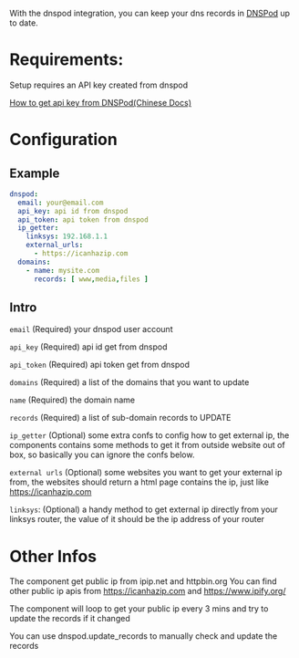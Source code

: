 With the dnspod integration, you can keep your dns records in [DNSPod](dnspod.com) up to date.

# Requirements:
Setup requires an API key created from dnspod

[How to get api key from DNSPod(Chinese Docs)](https://docs.dnspod.cn/account/5f2d466de8320f1a740d9ff3/)


# Configuration

## Example
```yaml
dnspod:
  email: your@email.com
  api_key: api id from dnspod
  api_token: api token from dnspod
  ip_getter:
    linksys: 192.168.1.1
    external_urls: 
      - https://icanhazip.com
  domains:
    - name: mysite.com
      records: [ www,media,files ]
```

## Intro
`email` (Required) your dnspod user account

`api_key` (Required) api id get from dnspod

`api_token` (Required) api token get from dnspod

`domains` (Required) a list of the domains that you want to update

  `name` (Required) the domain name
	
  `records` (Required) a list of sub-domain records to UPDATE
	
`ip_getter` (Optional) some extra confs to config how to get external ip, the components contains some methods to get it from outside website out of box, so basically you can ignore the confs below.
	
  `external urls` (Optional) some websites you want to get your external ip from, the websites should return a html page contains the ip, just like https://icanhazip.com

  `linksys`: (Optional) a handy method to get external ip directly from your linksys router, the value of it should be the ip address of your router
	


# Other Infos

The component get public ip from ipip.net and httpbin.org
You can find other public ip apis from https://icanhazip.com and https://www.ipify.org/

The component will loop to get your public ip every 3 mins and try to update the records if it changed

You can use dnspod.update_records to manually check and update the records

